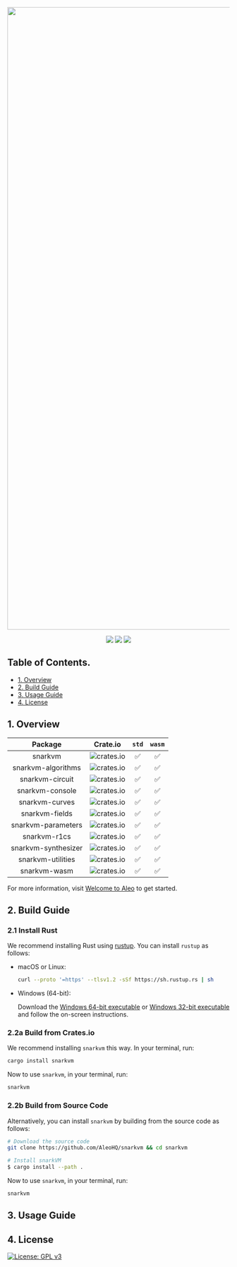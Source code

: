 <p align="center">
    <img alt="snarkVM" width="1412" src="https://cdn.aleo.org/snarkvm/banner.png">
</p>

<p align="center">
    <a href="https://circleci.com/gh/AleoHQ/snarkVM"><img src="https://circleci.com/gh/AleoHQ/snarkVM.svg?style=svg&circle-token=6e9ad6d39d95350544f352d34e0e5c62ef54db26"></a>
    <a href="https://codecov.io/gh/AleoHQ/snarkVM"><img src="https://codecov.io/gh/AleoHQ/snarkVM/branch/master/graph/badge.svg?token=cck8tS9HpO"/></a>
    <a href="https://aleo.org/discord"><img src="https://img.shields.io/discord/700454073459015690?logo=discord"/></a>
</p>

## Table of Contents.

* [1. Overview](#1-overview)
* [2. Build Guide](#2-build-guide)
* [3. Usage Guide](#3-usage-guide)
* [4. License](#4-license)

## 1. Overview

|       Package       | Crate.io                                                                         |        `std`       |       `wasm`       |
|:-------------------:|----------------------------------------------------------------------------------|:------------------:|:------------------:|
|       snarkvm       | ![crates.io](https://img.shields.io/crates/v/snarkvm.svg?color=neon)             | :white_check_mark: | :white_check_mark: |
| snarkvm-algorithms  | ![crates.io](https://img.shields.io/crates/v/snarkvm-algorithms.svg?color=neon)  | :white_check_mark: | :white_check_mark: |
|   snarkvm-circuit   | ![crates.io](https://img.shields.io/crates/v/snarkvm-circuit.svg?color=neon)     | :white_check_mark: | :white_check_mark: |
|   snarkvm-console   | ![crates.io](https://img.shields.io/crates/v/snarkvm-console.svg?color=neon)     | :white_check_mark: | :white_check_mark: |
|   snarkvm-curves    | ![crates.io](https://img.shields.io/crates/v/snarkvm-curves.svg?color=neon)      | :white_check_mark: | :white_check_mark: |
|   snarkvm-fields    | ![crates.io](https://img.shields.io/crates/v/snarkvm-fields.svg?color=neon)      | :white_check_mark: | :white_check_mark: |
| snarkvm-parameters  | ![crates.io](https://img.shields.io/crates/v/snarkvm-parameters.svg?color=neon)  | :white_check_mark: | :white_check_mark: |
|    snarkvm-r1cs     | ![crates.io](https://img.shields.io/crates/v/snarkvm-r1cs.svg?color=neon)        | :white_check_mark: | :white_check_mark: |
| snarkvm-synthesizer | ![crates.io](https://img.shields.io/crates/v/snarkvm-synthesizer.svg?color=neon) | :white_check_mark: | :white_check_mark: |
|  snarkvm-utilities  | ![crates.io](https://img.shields.io/crates/v/snarkvm-utilities.svg?color=neon)   | :white_check_mark: | :white_check_mark: |
|    snarkvm-wasm     | ![crates.io](https://img.shields.io/crates/v/snarkvm-wasm.svg?color=neon)        | :white_check_mark: | :white_check_mark: |

For more information, visit [Welcome to Aleo](https://github.com/AleoHQ/welcome) to get started.

## 2. Build Guide

### 2.1 Install Rust

We recommend installing Rust using [rustup](https://www.rustup.rs/). You can install `rustup` as follows:

- macOS or Linux:
  ```bash
  curl --proto '=https' --tlsv1.2 -sSf https://sh.rustup.rs | sh
  ```

- Windows (64-bit):  
  
  Download the [Windows 64-bit executable](https://win.rustup.rs/x86_64) or
  [Windows 32-bit executable](https://win.rustup.rs/i686) and follow the on-screen instructions.

### 2.2a Build from Crates.io

We recommend installing `snarkvm` this way. In your terminal, run:

```bash
cargo install snarkvm
```

Now to use `snarkvm`, in your terminal, run:
```bash
snarkvm
```
 
### 2.2b Build from Source Code

Alternatively, you can install `snarkvm` by building from the source code as follows:

```bash
# Download the source code
git clone https://github.com/AleoHQ/snarkvm && cd snarkvm

# Install snarkVM
$ cargo install --path .
```

Now to use `snarkvm`, in your terminal, run:
```bash
snarkvm
```

## 3. Usage Guide

## 4. License

[![License: GPL v3](https://img.shields.io/badge/License-GPLv3-blue.svg)](./LICENSE.md)
